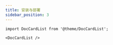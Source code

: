 ```yaml
---
title: 安装与部署
sidebar_position: 3
---
```


```mdx-code-block
import DocCardList from '@theme/DocCardList';

<DocCardList />
```
